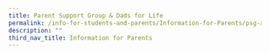 ```yaml
---
title: Parent Support Group & Dads for Life
permalink: /info-for-students-and-parents/Information-for-Parents/psg-and-dad-for-life/
description: ""
third_nav_title: Information for Parents
---
```

